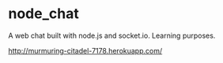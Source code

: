 node_chat
=========

A web chat built with node.js and socket.io. Learning purposes.

http://murmuring-citadel-7178.herokuapp.com/
